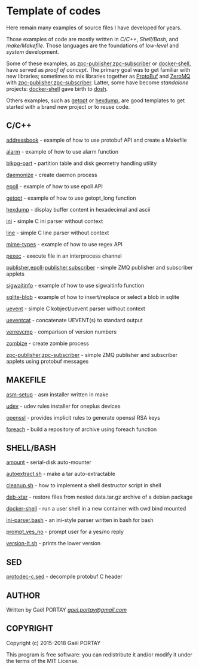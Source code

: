 # Template of codes

Here remain many examples of source files I have developed for years.

Those examples of code are mostly written in *C/C++*, *Shell/Bash*, and
*make/Makefile*. Those languages are the foundations of *low-level* and *system*
development.

Some of these examples, as [zpc-publisher,zpc-subscriber] or [docker-shell],
have served as *proof of concept*. The primary goal was to get familiar with new
libraries; sometimes to mix libraries together as [ProtoBuf] and [ZeroMQ] with
[zpc-publisher,zpc-subscriber]. Latter, some have become *standalone* projects:
[docker-shell] gave birth to [dosh].

Others examples, such as [getopt] or [hexdump], are good templates to get
started with a brand new project or to reuse code.

## C/C++

[addressbook](c++/protobuf/README.md) - example of how to use protobuf API and
create a Makefile

[alarm](c/alarm/README.md) - example of how to use alarm function

[blkpg-part](c/ioctl/README.md) - partition table and disk geometry handling
utility

[daemonize](c/daemonize/README.md) - create daemon process

[epoll](c/epoll/README.md) - example of how to use epoll API

[getopt](c/getopt/README.md) - example of how to use getopt\_long function

[hexdump](c/hexdump/README.md) - display buffer content in hexadecimal and
ascii

[ini](c/parser/ini/README.md) - simple C ini parser without context

[line](c/parser/line/README.md) - simple C line parser without context

[mime-types](c/regex/README.md) - example of how to use regex API

[pexec](c/pipe/README.md) - execute file in an interprocess channel

[publisher,epoll-publisher,subscriber](c/zmq/README.md) - simple ZMQ publisher
and subscriber applets

[sigwaitinfo](c/sigwaitinfo/README.md) - example of how to use sigwaitinfo
function

[sqlite-blob](c/sqlite/README.md) - example of how to insert/replace or select a
blob in sqlite

[uevent](c/parser/uevent/README.md) - simple C kobject/uevent parser without
context

[ueventcat](c/netlink/README.md) - concatenate UEVENT(s) to standard output

[verrevcmp](pkg/version-lt/README.md) - comparison of version numbers

[zombize](c/zombize/README.md) - create zombie process

[zpc-publisher,zpc-subscriber](c/zmq+protobuf/README.md) - simple ZMQ publisher
and subscriber applets using protobuf messages

## MAKEFILE

[asm-setup](android/asm) - asm installer written in make

[udev](android/udev) - udev rules installer for oneplus devices

[openssl](openssl/genkeys/README.md) - provides implicit rules to generate
openssl RSA keys

[foreach](makefile/foreach/README.md) - build a repository of archive using
foreach function

## SHELL/BASH

[amount](shell/amount/README.md) - serial-disk auto-mounter

[autoextract.sh](shell/autoextract/README.md) - make a tar auto-extractable

[cleanup.sh](shell/cleanup/README.md) - how to implement a shell destructor
script in shell

[deb-xtar](shell/deb/README.md) - restore files from nested data.tar.gz archive
of a debian package

[docker-shell](docker/shell/README.md) - run a user shell in a new container
with cwd bind mounted

[ini-parser.bash](bash/ini-parser/README.md) - an ini-style parser written in
bash for bash

[prompt_yes_no](shell/prompt/README.md) - prompt user for a yes/no reply

[version-lt.sh](pkg/version-lt/README.md) - prints the lower version

## SED

[protodec-c.sed](sed/protodec-c/README.md) - decompile protobuf C header

## AUTHOR

Written by Gaël PORTAY *gael.portay@gmail.com*

## COPYRIGHT

Copyright (c) 2015-2018 Gaël PORTAY

This program is free software: you can redistribute it and/or modify it under
the terms of the MIT License.

[docker-shell]: docker/shell/README.md
[getopt]: c/getopt/README.md
[hexdump]: c/hexdump/README.md
[zpc-publisher,zpc-subscriber]: c/zmq+protobuf/README.md
[ZeroMQ]: http://zeromq.org/
[ProtoBuf]: https://developers.google.com/protocol-buffers/
[dosh]: https://github.com/gazoo74/dosh/
